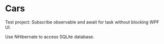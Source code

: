 # Cars
Test project: Subscribe observable and await for task without blocking WPF UI.

Use NHibernate to access SQLite database.

